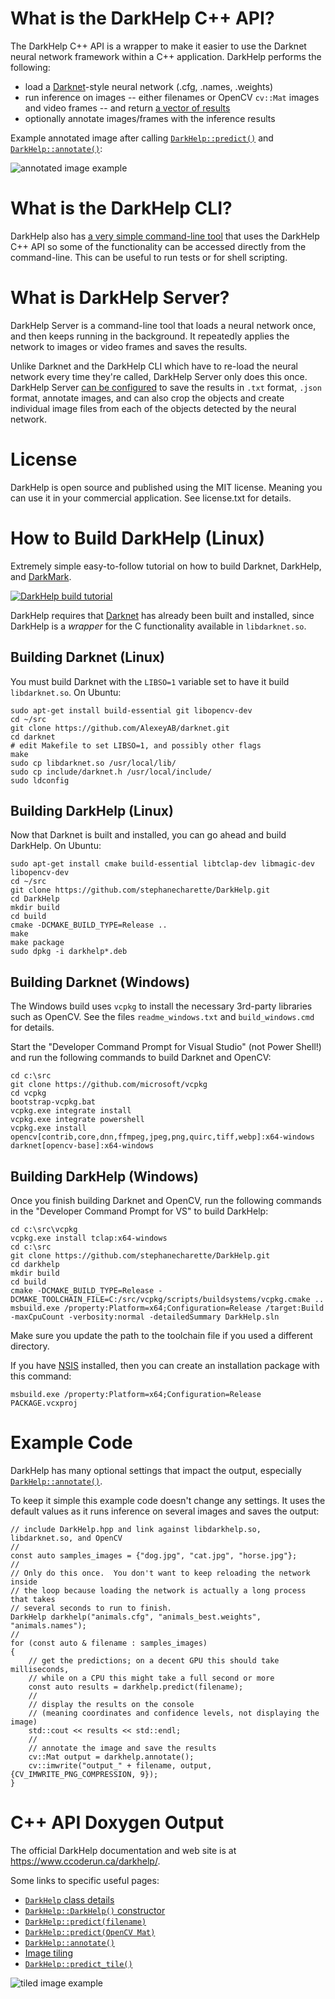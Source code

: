 # What is the DarkHelp C++ API?

The DarkHelp C++ API is a wrapper to make it easier to use the Darknet neural network framework within a C++ application.  DarkHelp performs the following:

- load a [Darknet](https://github.com/AlexeyAB/darknet)-style neural network (.cfg, .names, .weights)
- run inference on images -- either filenames or OpenCV `cv::Mat` images and video frames -- and return [a vector of results](https://www.ccoderun.ca/darkhelp/api/classDarkHelp.html#abcd5ee07c8d804ec37963cdb606511a9)
- optionally annotate images/frames with the inference results

Example annotated image after calling [`DarkHelp::predict()`](https://www.ccoderun.ca/darkhelp/api/classDarkHelp.html#a5c3e83dcf445d7c2590ae6f1672789b5) and [`DarkHelp::annotate()`](https://www.ccoderun.ca/darkhelp/api/classDarkHelp.html#a0777388373987711f6f955f95f7b413a):

![annotated image example](src-doc/shade_25pcnt.png)

# What is the DarkHelp CLI?

DarkHelp also has [a very simple command-line tool](https://www.ccoderun.ca/darkhelp/api/Tool.html) that uses the DarkHelp C++ API so some of the functionality can be accessed directly from the command-line.  This can be useful to run tests or for shell scripting.

# What is DarkHelp Server?

DarkHelp Server is a command-line tool that loads a neural network once, and then keeps running in the background.  It repeatedly applies the network to images or video frames and saves the results.

Unlike Darknet and the DarkHelp CLI which have to re-load the neural network every time they're called, DarkHelp Server only does this once.  DarkHelp Server [can be configured](https://www.ccoderun.ca/darkhelp/api/Server.html) to save the results in `.txt` format, `.json` format, annotate images, and can also crop the objects and create individual image files from each of the objects detected by the neural network.

# License

DarkHelp is open source and published using the MIT license.  Meaning you can use it in your commercial application.  See license.txt for details.

# How to Build DarkHelp (Linux)

Extremely simple easy-to-follow tutorial on how to build Darknet, DarkHelp, and [DarkMark](https://github.com/stephanecharette/DarkMark).

[![DarkHelp build tutorial](src-doc/darkmark_build_thumbnail.png)](https://www.youtube.com/watch?v=pJ2iyf_E9PM)

DarkHelp requires that [Darknet](https://github.com/AlexeyAB/darknet) has already been built and installed, since DarkHelp is a *wrapper* for the C functionality available in `libdarknet.so`.

## Building Darknet (Linux)

You must build Darknet with the `LIBSO=1` variable set to have it build `libdarknet.so`.  On Ubuntu:

	sudo apt-get install build-essential git libopencv-dev
	cd ~/src
	git clone https://github.com/AlexeyAB/darknet.git
	cd darknet
	# edit Makefile to set LIBSO=1, and possibly other flags
	make
	sudo cp libdarknet.so /usr/local/lib/
	sudo cp include/darknet.h /usr/local/include/
	sudo ldconfig

## Building DarkHelp (Linux)

Now that Darknet is built and installed, you can go ahead and build DarkHelp.  On Ubuntu:

	sudo apt-get install cmake build-essential libtclap-dev libmagic-dev libopencv-dev
	cd ~/src
	git clone https://github.com/stephanecharette/DarkHelp.git
	cd DarkHelp
	mkdir build
	cd build
	cmake -DCMAKE_BUILD_TYPE=Release ..
	make
	make package
	sudo dpkg -i darkhelp*.deb

## Building Darknet (Windows)

The Windows build uses `vcpkg` to install the necessary 3rd-party libraries such as OpenCV.  See the files `readme_windows.txt` and `build_windows.cmd` for details.

Start the "Developer Command Prompt for Visual Studio" (not Power Shell!) and run the following commands to build Darknet and OpenCV:

	cd c:\src
	git clone https://github.com/microsoft/vcpkg
	cd vcpkg
	bootstrap-vcpkg.bat
	vcpkg.exe integrate install
	vcpkg.exe integrate powershell
	vcpkg.exe install opencv[contrib,core,dnn,ffmpeg,jpeg,png,quirc,tiff,webp]:x64-windows darknet[opencv-base]:x64-windows

## Building DarkHelp (Windows)

Once you finish building Darknet and OpenCV, run the following commands in the "Developer Command Prompt for VS" to build DarkHelp:

	cd c:\src\vcpkg
	vcpkg.exe install tclap:x64-windows
	cd c:\src
	git clone https://github.com/stephanecharette/DarkHelp.git
	cd darkhelp
	mkdir build
	cd build
	cmake -DCMAKE_BUILD_TYPE=Release -DCMAKE_TOOLCHAIN_FILE=C:/src/vcpkg/scripts/buildsystems/vcpkg.cmake ..
	msbuild.exe /property:Platform=x64;Configuration=Release /target:Build -maxCpuCount -verbosity:normal -detailedSummary DarkHelp.sln

Make sure you update the path to the toolchain file if you used a different directory.

If you have [NSIS](https://nsis.sourceforge.io/) installed, then you can create an installation package with this command:

	msbuild.exe /property:Platform=x64;Configuration=Release PACKAGE.vcxproj

# Example Code

DarkHelp has many optional settings that impact the output, especially [`DarkHelp::annotate()`](https://www.ccoderun.ca/darkhelp/api/classDarkHelp.html#a0777388373987711f6f955f95f7b413a).

To keep it simple this example code doesn't change any settings.  It uses the default values as it runs inference on several images and saves the output:

    // include DarkHelp.hpp and link against libdarkhelp.so, libdarknet.so, and OpenCV
    //
    const auto samples_images = {"dog.jpg", "cat.jpg", "horse.jpg"};
    //
    // Only do this once.  You don't want to keep reloading the network inside
    // the loop because loading the network is actually a long process that takes
    // several seconds to run to finish.
    DarkHelp darkhelp("animals.cfg", "animals_best.weights", "animals.names");
    //
    for (const auto & filename : samples_images)
    {
        // get the predictions; on a decent GPU this should take milliseconds,
        // while on a CPU this might take a full second or more
        const auto results = darkhelp.predict(filename);
        //
        // display the results on the console
        // (meaning coordinates and confidence levels, not displaying the image)
        std::cout << results << std::endl;
        //
        // annotate the image and save the results
        cv::Mat output = darkhelp.annotate();
        cv::imwrite("output_" + filename, output, {CV_IMWRITE_PNG_COMPRESSION, 9});
    }

# C++ API Doxygen Output

The official DarkHelp documentation and web site is at <https://www.ccoderun.ca/darkhelp/>.

Some links to specific useful pages:

- [`DarkHelp` class details](https://www.ccoderun.ca/darkhelp/api/classDarkHelp.html#details)
- [`DarkHelp::DarkHelp()` constructor](https://www.ccoderun.ca/darkhelp/api/classDarkHelp.html#a38176b90d636340be98b1ce16c1d0c81)
- [`DarkHelp::predict(filename)`](https://www.ccoderun.ca/darkhelp/api/classDarkHelp.html#a422ca1f4279521b68cf7e59d182d7709)
- [`DarkHelp::predict(OpenCV Mat)`](https://www.ccoderun.ca/darkhelp/api/classDarkHelp.html#a422ca1f4279521b68cf7e59d182d7709)
- [`DarkHelp::annotate()`](https://www.ccoderun.ca/darkhelp/api/classDarkHelp.html#a0777388373987711f6f955f95f7b413a)
- [Image tiling](https://www.ccoderun.ca/darkhelp/api/Tiling.html)
- [`DarkHelp::predict_tile()`](https://www.ccoderun.ca/darkhelp/api/classDarkHelp.html#ae2afffea2f7c2fdd54ce47e22bc4e042)

![tiled image example](src-doc/mailboxes_2x2_tiles_detection.png)
